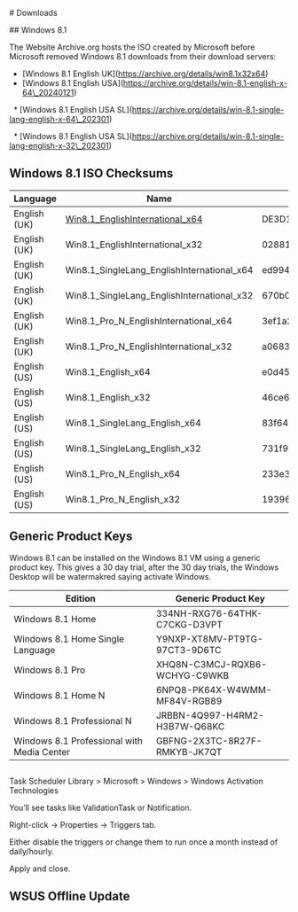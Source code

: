 

\# Downloads



\## Windows 8.1



The Website Archive.org hosts the ISO created by Microsoft before Microsoft removed Windows 8.1 downloads from their download servers:



* \[Windows 8.1 English UK](https://archive.org/details/win8.1x32x64)
* \[Windows 8.1 English USA](https://archive.org/details/win-8.1-english-x-64\_20240121)

&nbsp;	\* \[Windows 8.1 English USA SL](https://archive.org/details/win-8.1-single-lang-english-x-64\_202301)

 	\* \[Windows 8.1 English USA SL](https://archive.org/details/win-8.1-single-lang-english-x-32\_202301)


## Windows 8.1 ISO Checksums

|Language|Name|SHA256|Architecture|Editions|
|---|---|---|---|---|
|English (UK)|[Win8.1_EnglishInternational_x64](https://archive.org/details/win8.1x32x64)|DE3D15AFBDA350F77C27AAD76844477E396E947302D7402C09A16F3FA7254C68|Home<br>Pro|
|English (UK)|Win8.1_EnglishInternational_x32|02881d84a046b06a68df7714afffc207|32|Home<br>Pro|
|English (UK)|Win8.1_SingleLang_EnglishInternational_x64|ed99429503578655cb1592973f44b327|64|HomeSL|
|English (UK)|Win8.1_SingleLang_EnglishInternational_x32|670b01959d1dae192fff633eec0d5b60|32|HomeSL|
|English (UK)|Win8.1_Pro_N_EnglishInternational_x64|3ef1a2f05b353790ac6e942d791ce623|64|HomeN<br>ProN|
|English (UK)|Win8.1_Pro_N_EnglishInternational_x32|a0683b3e7025cc3fcd4ca0b9d52d306c|32|HomeN<br>ProN|
|English (US)|Win8.1_English_x64|e0d4594e56c0545d379340e0db9519a5|64|Home<br>Pro|
|English (US)|Win8.1_English_x32|46ce6553a0e0abc264b77c1fc59dfb29|32|Home<br>Pro|
|English (US)|Win8.1_SingleLang_English_x64|83f6483d1c9f24ee28e0e758edbd9d01|64|HomeSL|
|English (US)|Win8.1_SingleLang_English_x32|731f98eebd1073e4fe31354b76c097d7|32|HomeSL|
|English (US)|Win8.1_Pro_N_English_x64|233e312a97f03b35010b6dbbac9e6044|64|HomeN<br>ProN|
|English (US)|Win8.1_Pro_N_English_x32|19396aa74f220546f49bd7d912ae9613|32|HomeN<br>ProN|


## Generic Product Keys

Windows 8.1 can be installed on the Windows 8.1 VM using a generic product key. This gives a 30 day trial, after the 30 day trials, the Windows Desktop will be watermakred saying activate Windows.

|Edition|Generic Product Key|
|---|---|
|Windows 8.1 Home|334NH-RXG76-64THK-C7CKG-D3VPT|
|Windows 8.1 Home Single Language|Y9NXP-XT8MV-PT9TG-97CT3-9D6TC|
|Windows 8.1 Pro|XHQ8N-C3MCJ-RQXB6-WCHYG-C9WKB|
|Windows 8.1 Home N|6NPQ8-PK64X-W4WMM-MF84V-RGB89|
|Windows 8.1 Professional N|JRBBN-4Q997-H4RM2-H3B7W-Q68KC|
|Windows 8.1 Professional with Media Center|GBFNG-2X3TC-8R27F-RMKYB-JK7QT|


##

Task Scheduler Library > Microsoft > Windows > Windows Activation Technologies

You’ll see tasks like ValidationTask or Notification.

Right-click → Properties → Triggers tab.

Either disable the triggers or change them to run once a month instead of daily/hourly.

Apply and close.









## WSUS Offline Update

